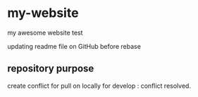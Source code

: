 # my-website
my awesome website test

updating readme file on GitHub before rebase

## repository purpose

create conflict for pull on locally for develop : conflict resolved.

